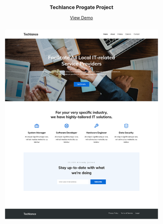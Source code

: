 <p align="center">
  <h3 align="center">Techlance Progate Project</h3>

  <p align="center">
    <a href="https://fadzrinmadu.github.io/data-warehouse-home-page/" target="_blank">View Demo</a>
  </p>
  <br />

  <a href="https://github.com/othneildrew/Best-README-Template">
    <img src="img/desktop-preview.png" alt="desktop preview">
  </a>
</p>
